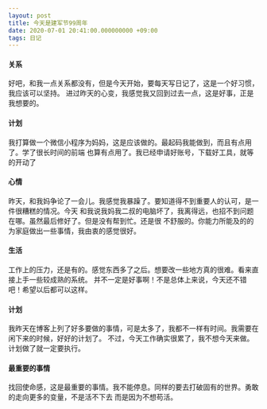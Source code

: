 ```yaml
---
layout: post
title: 今天是建军节99周年
date: 2020-07-01 20:41:00.000000000 +09:00
tags: 日记
---
```

#### 关系  

  好吧，和我一点关系都没有，但是今天开始，要每天写日记了，这是一个好习惯，我应该可以坚持。
  进过昨天的心变，我感觉我又回到过去一点，这是好事，正是我想要的。
#### 计划
  我打算做一个微信小程序为妈妈，这是应该做的。最起码我能做到，而且有点用了。学了很长时间的前端
也算有点用了。我已经申请好账号，下载好工具，就等的开动了

#### 心情
  昨天，和我妈争论了一会儿。我感觉我暴躁了。要知道得不到重要人的认可，是一件很糟糕的情况。今天
和我说我妈我二叔的电脑坏了，我离得远，也招不到问题在哪。虽然最后修好了。但是没有帮到忙。还是很
不舒服的。你能力所能及的的为家庭做出一些事情，我由衷的感觉很好。

####  生活
  工作上的压力，还是有的。感觉东西多了之后。想要改一些地方真的很难。看来直接上手一些较成熟的系统。
并不一定是好事啊！不是总体上来说，今天还不错吧！希望以后都可以这样。

#### 计划
  我昨天在博客上列了好多要做的事情，可是太多了，我都不一样有时间。我需要在闲下来的时候，好好的计划了。
不过，今天工作确实很累了，我不想今天来做。计划做了就一定要执行。

#### 最重要的事情
  找回使命感，这是最重要的事情。我不能停息。同样的要去打破固有的世界。勇敢的走向更多的变量，不是活不下去
而是因为不想苟活。
